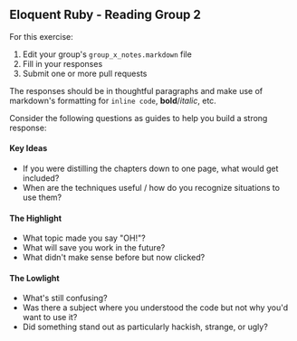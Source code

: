 ## Eloquent Ruby - Reading Group 2

For this exercise:

1. Edit your group's `group_x_notes.markdown` file
2. Fill in your responses
3. Submit one or more pull requests

The responses should be in thoughtful paragraphs and make use of markdown's formatting for `inline code`, **bold**/*italic*, etc.

Consider the following questions as guides to help you build a strong response:

#### Key Ideas

* If you were distilling the chapters down to one page, what would get included?
* When are the techniques useful / how do you recognize situations to use them?

#### The Highlight

* What topic made you say "OH!"?
* What will save you work in the future?
* What didn't make sense before but now clicked?

#### The Lowlight

* What's still confusing?
* Was there a subject where you understood the code but not why you'd want to use it?
* Did something stand out as particularly hackish, strange, or ugly?
